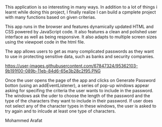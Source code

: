 This application is so interesting in many ways. In addition to a lot of things i learnt while doing this project, I finally realize I can build a cpmplete project with many functions based on given criterias. 

This app runs in the browser and features dynamically updated HTML and CSS powered by JavaScript code. It also features a clean and polished user interface as well as being responsive. It also adapts to multiple screen sizes using the viewpoet code in the html file.

The app allows users to get as many complicated passwords as they want to use in protecting sensitive data, such as banks and security companies.

https://user-images.githubusercontent.com/67847324/95362103-9b191f00-089b-11eb-84d6-65e3b28c2f95.PNG

Once the user opens the page of the app and clicks on Generate Password botton (using an addEventListener), a series of pop-up windows appear asking for specifing the criteria the user wants to include in the password. The windows ask the uder to choose the length of the password and the type of the characters they want to include in their password. If user does not select any of the character types in these windows, the user is asked to try again and to inlcude at least one type of characters.

Mohammed Arafat
